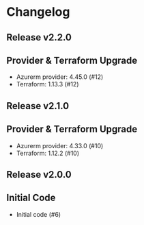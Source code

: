 # Changelog

## Release v2.2.0

## Provider & Terraform Upgrade
- Azurerm provider: 4.45.0 (#12)
- Terraform: 1.13.3 (#12)
   
## Release v2.1.0

## Provider & Terraform Upgrade
- Azurerm provider: 4.33.0 (#10)
- Terraform: 1.12.2 (#10)
   
## Release v2.0.0

## Initial Code

- Initial code (#6)


   